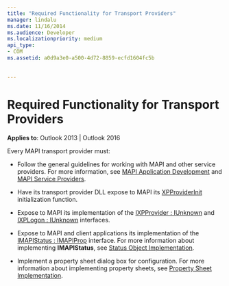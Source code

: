 ```yaml
---
title: "Required Functionality for Transport Providers"
manager: lindalu
ms.date: 11/16/2014
ms.audience: Developer
ms.localizationpriority: medium
api_type:
- COM
ms.assetid: a0d9a3e0-a500-4d72-8859-ecfd1604fc5b
 
 
---
```


# Required Functionality for Transport Providers

  
  
**Applies to**: Outlook 2013 | Outlook 2016 
  
Every MAPI transport provider must:
  
- Follow the general guidelines for working with MAPI and other service providers. For more information, see [MAPI Application Development](mapi-application-development.md) and [MAPI Service Providers](mapi-service-providers.md).
    
- Have its transport provider DLL expose to MAPI its [XPProviderInit](xpproviderinit.md) initialization function. 
    
- Expose to MAPI its implementation of the [IXPProvider : IUnknown](ixpprovideriunknown.md) and [IXPLogon : IUnknown](ixplogoniunknown.md) interfaces. 
    
- Expose to MAPI and client applications its implementation of the [IMAPIStatus : IMAPIProp](imapistatusimapiprop.md) interface. For more information about implementing **IMAPIStatus**, see [Status Object Implementation](status-object-implementation.md). 
    
- Implement a property sheet dialog box for configuration. For more information about implementing property sheets, see [Property Sheet Implementation](property-sheet-implementation.md).
    

